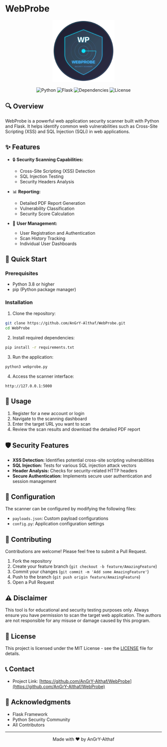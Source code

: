 # WebProbe

<div align="center">
  <img src="assets/webprobe-logo-enhanced.svg" alt="WebProbe Logo" width="200" height="200"/>
  
  ![Python](https://img.shields.io/badge/python-v3.8+-blue.svg)
  ![Flask](https://img.shields.io/badge/flask-v3.0.0-lightgrey.svg)
  ![Dependencies](https://img.shields.io/badge/dependencies-up%20to%20date-brightgreen.svg)
  ![License](https://img.shields.io/badge/license-MIT-blue.svg)
</div>

## 🔍 Overview

WebProbe is a powerful web application security scanner built with Python and Flask. It helps identify common web vulnerabilities such as Cross-Site Scripting (XSS) and SQL Injection (SQLi) in web applications.

## ✨ Features

- 🔒 **Security Scanning Capabilities:**
  - Cross-Site Scripting (XSS) Detection
  - SQL Injection Testing
  - Security Headers Analysis
  
- 📊 **Reporting:**
  - Detailed PDF Report Generation
  - Vulnerability Classification
  - Security Score Calculation
  
- 👤 **User Management:**
  - User Registration and Authentication
  - Scan History Tracking
  - Individual User Dashboards

## 🚀 Quick Start

### Prerequisites

- Python 3.8 or higher
- pip (Python package manager)

### Installation

1. Clone the repository:
```bash
git clone https://github.com/AnGrY-Althaf/WebProbe.git
cd WebProbe
```

2. Install required dependencies:
```bash
pip install -r requirements.txt
```

3. Run the application:
```bash
python3 webprobe.py
```

4. Access the scanner interface:
```
http://127.0.0.1:5000
```

## 📖 Usage

1. Register for a new account or login
2. Navigate to the scanning dashboard
3. Enter the target URL you want to scan
4. Review the scan results and download the detailed PDF report

## 🛡️ Security Features

- **XSS Detection:** Identifies potential cross-site scripting vulnerabilities
- **SQL Injection:** Tests for various SQL injection attack vectors
- **Header Analysis:** Checks for security-related HTTP headers
- **Secure Authentication:** Implements secure user authentication and session management

## 🔧 Configuration

The scanner can be configured by modifying the following files:
- `payloads.json`: Custom payload configurations
- `config.py`: Application configuration settings

## 📝 Contributing

Contributions are welcome! Please feel free to submit a Pull Request.

1. Fork the repository
2. Create your feature branch (`git checkout -b feature/AmazingFeature`)
3. Commit your changes (`git commit -m 'Add some AmazingFeature'`)
4. Push to the branch (`git push origin feature/AmazingFeature`)
5. Open a Pull Request

## ⚠️ Disclaimer

This tool is for educational and security testing purposes only. Always ensure you have permission to scan the target web application. The authors are not responsible for any misuse or damage caused by this program.

## 📄 License

This project is licensed under the MIT License - see the [LICENSE](LICENSE) file for details.

## 📞 Contact

- Project Link: [https://github.com/AnGrY-Althaf/WebProbe](https://github.com/AnGrY-Althaf/WebProbe)

## 🙏 Acknowledgments

- Flask Framework
- Python Security Community
- All Contributors

---

<div align="center">
Made with ❤️ by AnGrY-Althaf
</div>
